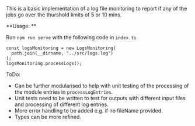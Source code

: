 This is a basic implementation of a log file monitoring to report if any of the jobs go over the thurshold limits of 5 or 10 mins. 

**Usage: **

Run `npm run serve` with the following code in `index.ts` 

```
const logsMonitoring = new LogsMonitoring(
  path.join(__dirname, "../src/logs.log")
);
logsMonitoring.processLogs();
```

ToDo:
- Can be further modularised to help with unit testing of the processing of the module entries in `processLogEntries`.
- Unit tests need to be written to test for outputs with different input files and processing of different log entries.
- More error handling to be added e.g. if no fileName provided. 
- Types can be more refined.
